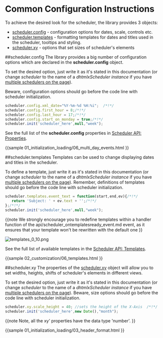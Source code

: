 Common Configuration Instructions
===========================================

To achieve the desired look for the scheduler, the library provides 3 objects: 



- <a href="api/refs/scheduler.md#properties">scheduler.config</a> - configuration options for dates, scale, controls etc.
- <a href="api/refs/scheduler.md#templates">scheduler.templates</a> - formatting templates for dates and titles used in the scheduler, tooltips and styling.
- <a href="api/scheduler_xy_other.md">scheduler.xy</a> - options that set sizes of scheduler's elements

##scheduler.config
The library provides a big number of configuration options which are declared in the **scheduler.config** object. 

To set the desired option, just write it as it's stated in this documentation (or change *scheduler* to the name of a *dhtmlxScheduler instance* if you 
have [multiple schedulers on the page](multiple_per_page.md)).
  
Beware, configuration options should go before the code line with scheduler initialization. 


~~~js
scheduler.config.xml_date="%Y-%m-%d %H:%i";  /*!*/
scheduler.config.first_hour = 8;/*!*/
scheduler.config.last_hour = 17;/*!*/
scheduler.config.start_on_monday = true;/*!*/
scheduler.init('scheduler_here',null,"week");
~~~

See the full list of the **scheduler.config** properties in  [Scheduler API: Properties](api/refs/scheduler.md#properties).

{{sample
	01_initialization_loading/06_multi_day_events.html
}}

##scheduler.templates
Templates can be used to change displaying dates and titles in the scheduler. 

To define a template, just write it as it's stated in this documentation (or change *scheduler* to the name of a *dhtmlxScheduler instance* if you have [multiple schedulers on the page](multiple_per_page.md)).
Remember, definitions of templates should go before the code line with scheduler initialization. 
 


~~~js
scheduler.templates.event_text = function(start,end,ev){/*!*/
   return 'Subject: ' + ev.text + '';/*!*/
};/*!*/
scheduler.init('scheduler_here',null,"week");

~~~

{{note
We strongly encourage you to redefine templates within a handler function of the api/scheduler_ontemplatesready_event.md event, as it ensures that your template won't be rewritten with the default one
}}

![templates_0_10.png](templates_0_10.png)

See the full list of available templates in the [Scheduler API: Templates](api/refs/scheduler.md#templates). 

{{sample
	02_customization/06_templates.html
}}


##scheduler.xy
The properties of the <a href="api/scheduler_xy_other.md">scheduler.xy</a> object  will allow you to set widths, heights, shifts of scheduler's elements in different views.


To set the desired option, just write it as it's stated in this documentation (or change *scheduler* to the name of a *dhtmlxScheduler instance* if you 
have [multiple schedulers on the page](multiple_per_page.md)). Beware, size options should go before the code line with scheduler initialization. 

~~~js
scheduler.xy.scale_height = 40; //sets the height of the X-Axis  /*!*/
scheduler.init('scheduler_here',new Date(),"month");
~~~

{{note
Note, all the xy' properties have the data type 'number'.
}}


{{sample
	01_initialization_loading/03_header_format.html
}}